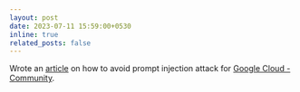```yaml
---
layout: post
date: 2023-07-11 15:59:00+0530
inline: true
related_posts: false
---
```


Wrote an [article](https://medium.com/google-cloud/how-to-avoid-prompt-injection-attack-by-following-prompt-engineering-best-practices-d8acb6bde0d1) on how to avoid prompt injection attack for [Google Cloud - Community](https://medium.com/google-cloud). 